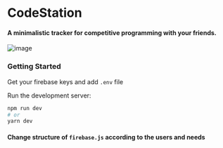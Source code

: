 # CodeStation
#### A minimalistic tracker for competitive programming with your friends.

![image](https://user-images.githubusercontent.com/43176269/110965987-cfc56100-837a-11eb-9918-9db03900e0da.png)

### Getting Started

Get your firebase keys and add `.env` file

Run the development server:

```bash
npm run dev
# or
yarn dev
```


#### Change structure of `firebase.js` according to the users and needs

